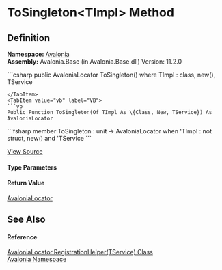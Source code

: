# ToSingleton&lt;TImpl&gt; Method




## Definition
**Namespace:** <a href="N_Avalonia">Avalonia</a>  
**Assembly:** Avalonia.Base (in Avalonia.Base.dll) Version: 11.2.0

<Tabs groupId="api-code-preview">
<TabItem value="csharp" label="C#">
```csharp
public AvaloniaLocator ToSingleton<TImpl>()
where TImpl : class, new(), TService

```
</TabItem>
<TabItem value="vb" label="VB">
```vb
Public Function ToSingleton(Of TImpl As \{Class, New, TService}) As AvaloniaLocator
```
</TabItem>
<TabItem value="fsharp" label="F#">
```fsharp
member ToSingleton : unit -> AvaloniaLocator  when 'TImpl : not struct, new() and 'TService
```
</TabItem>
</Tabs>



<a href="https://github.com/AvaloniaUI/Avalonia/tree/master/src/Avalonia.Base/AvaloniaLocator.cs#L76" title="View the source code">View Source</a>



#### Type Parameters
<dl><dt /><dd /></dl>

#### Return Value
<a href="T_Avalonia_AvaloniaLocator">AvaloniaLocator</a>

## See Also


#### Reference
<a href="T_Avalonia_AvaloniaLocator_RegistrationHelper_1">AvaloniaLocator.RegistrationHelper(TService) Class</a>  
<a href="N_Avalonia">Avalonia Namespace</a>  

